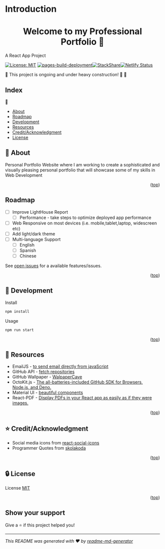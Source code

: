 # Introduction 

<h1 align="center"> Welcome to my Professional Portfolio 👋 </h1>

A React App Project

[![License: MIT](https://img.shields.io/badge/License-MIT-yellow.svg)](https://opensource.org/licenses/MIT)
[![pages-build-deployment](https://github.com/antoni909/react-personal-portfolio/actions/workflows/pages/pages-build-deployment/badge.svg)](https://github.com/antoni909/react-personal-portfolio/actions/workflows/pages/pages-build-deployment)[![StackShare](http://img.shields.io/badge/tech-stack-0690fa.svg?style=flat)](https://stackshare.io/antoni909/my-stack)[![Netlify Status](https://api.netlify.com/api/v1/badges/18523d22-bc55-4b27-94bb-eacb7e49e162/deploy-status)](https://app.netlify.com/sites/antoni909/deploys)

🚧 This project is ongoing and under heavy construction! 👷 🚧

## Index

:book:

- [About](#beginner-about)
- [Roadmap](#roadmap)
- [Development](#wrench-development)
- [Resources](#page_facing_up-resources)
- [Credit/Acknowledgment](#star-creditacknowledgment)
- [License](#lock-license)

##  :beginner: About 

Personal Portfolio Website where I am working to create a sophisticated and visually pleasing personal portfolio that will showcase some of my skills in Web Development

<p align="right">(<a href="#introduction">top</a>)</p>

## Roadmap

- [ ] Improve LightHouse Report 
  - [ ] Performance - take steps to optimize deployed app performance  
- [ ] Web Responsive on most devices (i.e. mobile,tablet,laptop, widescreen etc)
- [ ] Add light/dark theme
- [ ] Multi-language Support
    - [ ] English
    - [ ] Spanish
    - [ ] Chinese

See [open issues](https://github.com/antoni909/react-personal-portfolio/issues) for a available features/issues.

<p align="right">(<a href="#introduction">top</a>)</p>

## :wrench: Development

Install

```sh
npm install
```

Usage

```sh
npm run start
```
<p align="right">(<a href="#introduction">top</a>)</p>

## :page_facing_up: Resources

- EmailJS - [to send email directly from javaScript](https://www.emailjs.com/)
- GitHub API - [fetch repositories](https://docs.github.com/en/rest/reference/repos)
- GitHub Wallpaper - [WalpaperCave](https://wallpapercave.com/w/wp3082268)
- OctoKit.js - [The all-batteries-included GitHub SDK for Browsers, Node.js, and Deno.](https://github.com/octokit/octokit.js/#usage)
- Material UI - [beautiful components](https://mui.com/)
- React-PDF - [Display PDFs in your React app as easily as if they were images.](https://www.npmjs.com/package/react-pdf)

<p align="right">(<a href="#introduction">top</a>)</p>

## :star: Credit/Acknowledgment

- Social media icons from [react-social-icons](https://www.npmjs.com/package/react-social-icons)
- Programmer Quotes from [skolakoda](https://github.com/skolakoda/programming-quotes-api)

<p align="right">(<a href="#introduction">top</a>)</p>

##  :lock: License

License [MIT](https://opensource.org/licenses/MIT)


<p align="right">(<a href="#introduction">top</a>)</p>

<!--  -----------------   -->

## Show your support

Give a ⭐️ if this project helped you!

***
_This README was generated with ❤️ by [readme-md-generator](https://github.com/kefranabg/readme-md-generator)_
